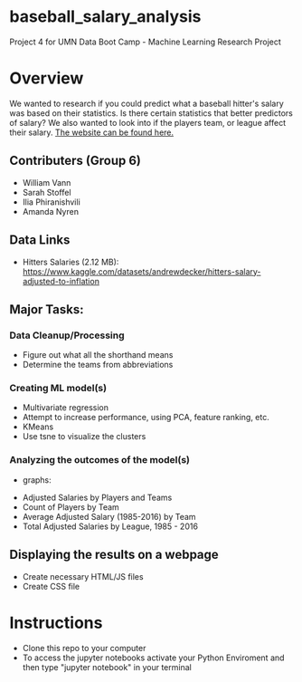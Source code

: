 # baseball_salary_analysis
Project 4 for UMN Data Boot Camp - Machine Learning Research Project

# Overview

We wanted to research if you could predict what a baseball hitter's salary was based on their statistics. Is there certain statistics that better predictors of salary? We also wanted to look into if the players team, or league affect their salary. [The website can be found here.](https://anyren.github.io/baseball_salary_analysis/)


## Contributers (Group 6)
* William Vann
* Sarah Stoffel
* Ilia Phiranishvili
* Amanda Nyren

## Data Links
* Hitters Salaries (2.12 MB): https://www.kaggle.com/datasets/andrewdecker/hitters-salary-adjusted-to-inflation


## Major Tasks:
### Data Cleanup/Processing
* Figure out what all the shorthand means
* Determine the teams from abbreviations

### Creating ML model(s)
* Multivariate regression
* Attempt to increase performance, using PCA, feature ranking, etc.
* KMeans
* Use tsne to visualize the clusters


### Analyzing the outcomes of the model(s)
* graphs:
 - Adjusted Salaries by Players and Teams
 - Count of Players by Team
 - Average Adjusted Salary (1985-2016) by Team
 - Total Adjusted Salaries by League, 1985 - 2016


## Displaying the results on a webpage
* Create necessary HTML/JS files
* Create CSS file

# Instructions
* Clone this repo to your computer 
* To access the jupyter notebooks activate your Python Enviroment and then type "jupyter notebook" in your terminal
